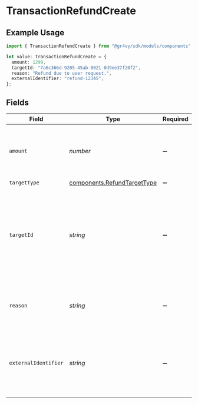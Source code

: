 # TransactionRefundCreate

## Example Usage

```typescript
import { TransactionRefundCreate } from "@gr4vy/sdk/models/components";

let value: TransactionRefundCreate = {
  amount: 1299,
  targetId: "7a6c366d-9205-45ab-8021-0d9ee37f20f2",
  reason: "Refund due to user request.",
  externalIdentifier: "refund-12345",
};
```

## Fields

| Field                                                                                                                           | Type                                                                                                                            | Required                                                                                                                        | Description                                                                                                                     | Example                                                                                                                         |
| ------------------------------------------------------------------------------------------------------------------------------- | ------------------------------------------------------------------------------------------------------------------------------- | ------------------------------------------------------------------------------------------------------------------------------- | ------------------------------------------------------------------------------------------------------------------------------- | ------------------------------------------------------------------------------------------------------------------------------- |
| `amount`                                                                                                                        | *number*                                                                                                                        | :heavy_minus_sign:                                                                                                              | The amount requested to refund. If omitted, a full refund will be requested.                                                    | 1299                                                                                                                            |
| `targetType`                                                                                                                    | [components.RefundTargetType](../../models/components/refundtargettype.md)                                                      | :heavy_minus_sign:                                                                                                              | N/A                                                                                                                             |                                                                                                                                 |
| `targetId`                                                                                                                      | *string*                                                                                                                        | :heavy_minus_sign:                                                                                                              | The optional ID of the instrument to refund for. This is only required when the `target_type` is set to `gift-card-redemption`. | 7a6c366d-9205-45ab-8021-0d9ee37f20f2                                                                                            |
| `reason`                                                                                                                        | *string*                                                                                                                        | :heavy_minus_sign:                                                                                                              | An optional reason to attach extra context to the refund request.                                                               | Refund due to user request.                                                                                                     |
| `externalIdentifier`                                                                                                            | *string*                                                                                                                        | :heavy_minus_sign:                                                                                                              | An external identifier that can be used to match the refund against your own records.                                           | refund-12345                                                                                                                    |